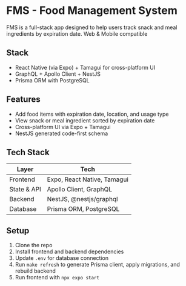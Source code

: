 # FMS - Food Management System

FMS is a full-stack app designed to help users track snack and meal ingredients by expiration date. Web & Mobile compatible

## Stack
- React Native (via Expo) + Tamagui for cross-platform UI
- GraphQL + Apollo Client + NestJS
- Prisma ORM with PostgreSQL

## Features

- Add food items with expiration date, location, and usage type
- View snack or meal ingredient sorted by expiration date
- Cross-platform UI via Expo + Tamagui
- NestJS generated code-first schema

## Tech Stack

| Layer         | Tech                         |
|---------------|------------------------------|
| Frontend      | Expo, React Native, Tamagui  |
| State & API   | Apollo Client, GraphQL       |
| Backend       | NestJS, @nestjs/graphql      |
| Database      | Prisma ORM, PostgreSQL       |

## Setup

1. Clone the repo
2. Install frontend and backend dependencies
3. Update `.env` for database connection
4. Run `make refresh` to generate Prisma client, apply migrations, and rebuild backend
5. Run frontend with `npx expo start`

